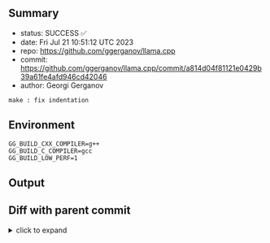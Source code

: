 ## Summary

- status: SUCCESS ✅
- date:   Fri Jul 21 10:51:12 UTC 2023
- repo:   https://github.com/ggerganov/llama.cpp
- commit: https://github.com/ggerganov/llama.cpp/commit/a814d04f81121e0429b39a61fe4afd946cd42046
- author: Georgi Gerganov
```
make : fix indentation
```

## Environment

```
GG_BUILD_CXX_COMPILER=g++
GG_BUILD_C_COMPILER=gcc
GG_BUILD_LOW_PERF=1
```

## Output

## Diff with parent commit

<details><summary>click to expand</summary>

```diff
--- /home/ggml/results/llama.cpp/4c/013bb7385a0e52ce721480c40c45bec5ef103f/ggml-0-x86-cpu-low-perf/stdall	2023-07-21 10:49:31.711639251 +0000
+++ /home/ggml/results/llama.cpp/a8/14d04f81121e0429b39a61fe4afd946cd42046/ggml-0-x86-cpu-low-perf/stdall	2023-07-21 10:51:12.667812959 +0000
@@ -1,6 +1,6 @@
 mkdir: cannot create directory ‘/mnt/llama.cpp’: Permission denied
-rm: cannot remove '/home/ggml/results/llama.cpp/4c/013bb7385a0e52ce721480c40c45bec5ef103f/ggml-0-x86-cpu-low-perf/*.log': No such file or directory
-rm: cannot remove '/home/ggml/results/llama.cpp/4c/013bb7385a0e52ce721480c40c45bec5ef103f/ggml-0-x86-cpu-low-perf/*.exit': No such file or directory
-rm: cannot remove '/home/ggml/results/llama.cpp/4c/013bb7385a0e52ce721480c40c45bec5ef103f/ggml-0-x86-cpu-low-perf/*.md': No such file or directory
-0.00user 0.00system 0:00.00elapsed 100%CPU (0avgtext+0avgdata 3744maxresident)k
-0inputs+8outputs (0major+1572minor)pagefaults 0swaps
+rm: cannot remove '/home/ggml/results/llama.cpp/a8/14d04f81121e0429b39a61fe4afd946cd42046/ggml-0-x86-cpu-low-perf/*.log': No such file or directory
+rm: cannot remove '/home/ggml/results/llama.cpp/a8/14d04f81121e0429b39a61fe4afd946cd42046/ggml-0-x86-cpu-low-perf/*.exit': No such file or directory
+rm: cannot remove '/home/ggml/results/llama.cpp/a8/14d04f81121e0429b39a61fe4afd946cd42046/ggml-0-x86-cpu-low-perf/*.md': No such file or directory
+0.00user 0.00system 0:00.00elapsed 85%CPU (0avgtext+0avgdata 3784maxresident)k
+0inputs+8outputs (0major+1554minor)pagefaults 0swaps
```
</details>

